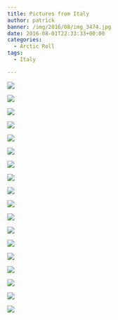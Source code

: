 ```yaml
---
title: Pictures from Italy
author: patrick
banner: /img/2016/08/img_3474.jpg
date: 2016-08-01T22:33:33+00:00
categories:
  - Arctic Roll
tags:
  - Italy

---
```


![](/img/2016/08/img_3471.jpg)

![](/img/2016/08/img_3467.jpg)

![](/img/2016/08/img_3461.jpg)

![](/img/2016/08/img_3463.jpg)

![](/img/2016/08/img_3464.jpg)

![](/img/2016/08/img_3460.jpg)

![](/img/2016/08/img_3466.jpg)

![](/img/2016/08/img_3462.jpg)

![](/img/2016/08/img_3468.jpg)

![](/img/2016/08/IMG_3268.jpg)

![](/img/2016/08/IMG_3292.jpg)

![](/img/2016/08/IMG_3307.jpg)

![](/img/2016/08/img_3469.jpg)

![](/img/2016/08/img_3470.jpg)

![](/img/2016/08/img_3472.jpg)

![](/img/2016/08/img_3473.jpg)

![](/img/2016/08/img_3474.jpg)

![](/img/2016/08/IMG_3306.jpg)

